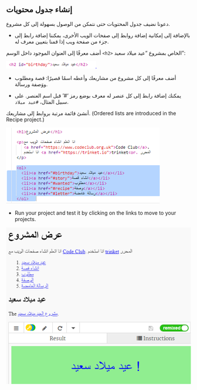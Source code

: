## إنشاء جدول محتويات

دعونا نضيف جدول المحتويات حتى نتمكن من الوصول بسهولة إلى كل مشروع.

+ بالإضافة إلى إمكانية إضافة روابط إلى صفحات الويب الأخرى، يمكننا إضافة رابط إلى جزء من صفحة ويب إذا قمنا بتعيين معرف له. 

أضف معرفًا إلى العنوان الموجود داخل الوسم `<h2>` الخاص بمشروع “عيد ميلاد سعيد”:

![لقطة شاشة](images/showcase-id.png)

+ أضف معرفًا إلى كل مشروع من مشاريعك وأعطه اسمًا قصيرًا: قصة ومطلوب ووَصفة ورسالة.

+ يمكنك إضافة رابط إلى كل عنصر له معرف بوضع رمز ‘#’ قبل اسم العنصر. على سبيل المثال، `#عيد ميلاد`.

أنشئ قائمة مرتبة بروابط إلى مشاريعك. (Ordered lists are introduced in the Recipe project.)

![لقطة الشاشة](images/showcase-list.png)

+ Run your project and test it by clicking on the links to move to your projects. 

![لقطة الشاشة](images/showcase-list-output.png)